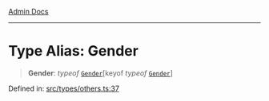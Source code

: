 [Admin Docs](/)

***

# Type Alias: Gender

> **Gender**: *typeof* [`Gender`](../variables/Gender.md)\[keyof *typeof* [`Gender`](../variables/Gender.md)\]

Defined in: [src/types/others.ts:37](https://github.com/PalisadoesFoundation/talawa-admin/blob/main/src/types/others.ts#L37)
